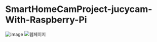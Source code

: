 # SmartHomeCamProject-jucycam-With-Raspberry-Pi

![image](https://github.com/user-attachments/assets/9a649778-ce5f-44df-af00-b19a840856cf)
![웹페이지](https://github.com/user-attachments/assets/aa5b16c3-7925-45f9-8a05-a3f59829075d)
